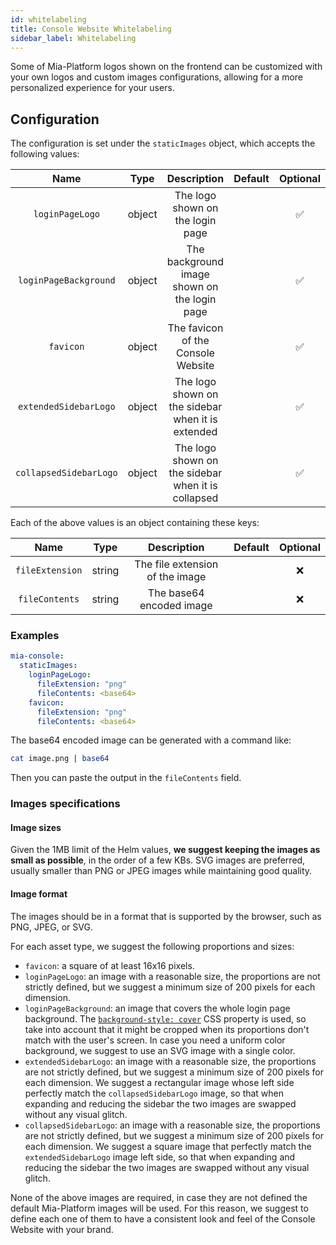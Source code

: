 ```yaml
---
id: whitelabeling
title: Console Website Whitelabeling
sidebar_label: Whitelabeling
---
```




Some of Mia-Platform logos shown on the frontend can be customized with your own logos and custom images configurations, allowing for a more personalized experience for your users.

## Configuration

The configuration is set under the `staticImages` object, which accepts the following values:

|          Name          |  Type  |                    Description                     | Default | Optional |
| :--------------------: | :----: | :------------------------------------------------: | :-----: | :------: |
|    `loginPageLogo`     | object |          The logo shown on the login page          |         |    ✅     |
| `loginPageBackground`  | object |    The background image shown on the login page    |         |    ✅     |
|       `favicon`        | object |         The favicon of the Console Website         |         |    ✅     |
| `extendedSidebarLogo`  | object | The logo shown on the sidebar when it is extended  |         |    ✅     |
| `collapsedSidebarLogo` | object | The logo shown on the sidebar when it is collapsed |         |    ✅     |

Each of the above values is an object containing these keys:

|      Name       |  Type  |           Description           | Default | Optional |
| :-------------: | :----: | :-----------------------------: | :-----: | :------: |
| `fileExtension` | string | The file extension of the image |         |    ❌    |
| `fileContents`  | string |    The base64 encoded image     |         |    ❌    |


### Examples

```yaml
mia-console:
  staticImages:
    loginPageLogo:
      fileExtension: "png"
      fileContents: <base64>
    favicon:
      fileExtension: "png"
      fileContents: <base64>
```

The base64 encoded image can be generated with a command like:

```sh
cat image.png | base64
```

Then you can paste the output in the `fileContents` field.

### Images specifications

 
#### Image sizes

Given the 1MB limit of the Helm values, **we suggest keeping the images as small as possible**, in the order of a few KBs.
SVG images are preferred, usually smaller than PNG or JPEG images while maintaining good quality.

#### Image format

The images should be in a format that is supported by the browser, such as PNG, JPEG, or SVG.

For each asset type, we suggest the following proportions and sizes:

- `favicon`: a square of at least 16x16 pixels.
- `loginPageLogo`: an image with a reasonable size, the proportions are not strictly defined, but we suggest a minimum size of 200 pixels for each dimension.
- `loginPageBackground`: an image that covers the whole login page background. The [`background-style: cover`](https://developer.mozilla.org/en-US/docs/Web/CSS/background-size#cover) CSS property is used, so take into account that it might be cropped when its proportions don't match with the user's screen. In case you need a uniform color background, we suggest to use an SVG image with a single color.
- `extendedSidebarLogo`:   an image with a reasonable size, the proportions are not strictly defined, but we suggest a minimum size of 200 pixels for each dimension. We suggest a rectangular image whose left side perfectly match the `collapsedSidebarLogo` image, so that when expanding and reducing the sidebar the two images are swapped without any visual glitch.
- `collapsedSidebarLogo`:  an image with a reasonable size, the proportions are not strictly defined, but we suggest a minimum size of 200 pixels for each dimension. We suggest a square image that perfectly match the `extendedSidebarLogo` image left side, so that when expanding and reducing the sidebar the two images are swapped without any visual glitch.

None of the above images are required, in case they are not defined the default Mia-Platform images will be used. For this reason, we suggest to define each one of them to have a consistent look and feel of the Console Website with your brand.
